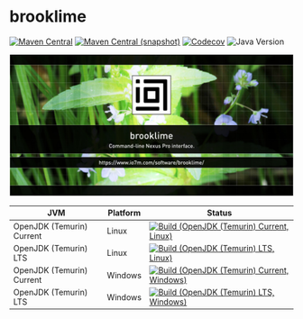brooklime
===

[![Maven Central](https://img.shields.io/maven-central/v/com.io7m.brooklime/com.io7m.brooklime.svg?style=flat-square)](http://search.maven.org/#search%7Cga%7C1%7Cg%3A%22com.io7m.brooklime%22)
[![Maven Central (snapshot)](https://img.shields.io/nexus/s/com.io7m.brooklime/com.io7m.brooklime?server=https%3A%2F%2Fs01.oss.sonatype.org&style=flat-square)](https://s01.oss.sonatype.org/content/repositories/snapshots/com/io7m/brooklime/)
[![Codecov](https://img.shields.io/codecov/c/github/io7m-com/brooklime.svg?style=flat-square)](https://codecov.io/gh/io7m-com/brooklime)
![Java Version](https://img.shields.io/badge/17-java?label=java&color=e65cc3)

![com.io7m.brooklime](./src/site/resources/brooklime.jpg?raw=true)

| JVM | Platform | Status |
|-----|----------|--------|
| OpenJDK (Temurin) Current | Linux | [![Build (OpenJDK (Temurin) Current, Linux)](https://img.shields.io/github/actions/workflow/status/io7m-com/brooklime/main.linux.temurin.current.yml)](https://www.github.com/io7m-com/brooklime/actions?query=workflow%3Amain.linux.temurin.current)|
| OpenJDK (Temurin) LTS | Linux | [![Build (OpenJDK (Temurin) LTS, Linux)](https://img.shields.io/github/actions/workflow/status/io7m-com/brooklime/main.linux.temurin.lts.yml)](https://www.github.com/io7m-com/brooklime/actions?query=workflow%3Amain.linux.temurin.lts)|
| OpenJDK (Temurin) Current | Windows | [![Build (OpenJDK (Temurin) Current, Windows)](https://img.shields.io/github/actions/workflow/status/io7m-com/brooklime/main.windows.temurin.current.yml)](https://www.github.com/io7m-com/brooklime/actions?query=workflow%3Amain.windows.temurin.current)|
| OpenJDK (Temurin) LTS | Windows | [![Build (OpenJDK (Temurin) LTS, Windows)](https://img.shields.io/github/actions/workflow/status/io7m-com/brooklime/main.windows.temurin.lts.yml)](https://www.github.com/io7m-com/brooklime/actions?query=workflow%3Amain.windows.temurin.lts)|
